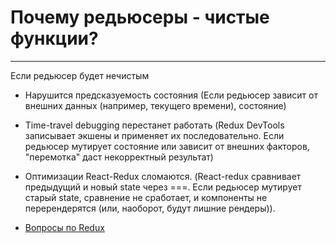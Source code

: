 # Почему редьюсеры - чистые функции?

----

Если редьюсер будет нечистым

- Нарушится предсказуемость состояния (Если редьюсер зависит от внешних данных (например, текущего времени), состояние)
- Time-travel debugging перестанет работать (Redux DevTools записывает экшены и применяет их последовательно. Если редьюсер мутирует состояние или зависит от внешних факторов, "перемотка" даст некорректный результат)
- Оптимизации React-Redux сломаются. (React-redux сравнивает предыдущий и новый state через ===. Если редьюсер мутирует старый state, сравнение не сработает, и компоненты не перерендерятся (или, наоборот, будут лишние рендеры)).

- [Вопросы по Redux](redux.md)
